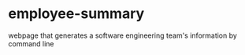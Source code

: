 # employee-summary
webpage that generates a software engineering team's information by command line
